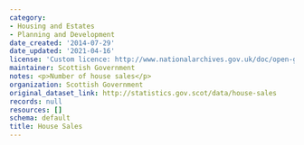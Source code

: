 ```yaml
---
category:
- Housing and Estates
- Planning and Development
date_created: '2014-07-29'
date_updated: '2021-04-16'
license: 'Custom licence: http://www.nationalarchives.gov.uk/doc/open-government-licence/version/3/'
maintainer: Scottish Government
notes: <p>Number of house sales</p>
organization: Scottish Government
original_dataset_link: http://statistics.gov.scot/data/house-sales
records: null
resources: []
schema: default
title: House Sales
---
```

